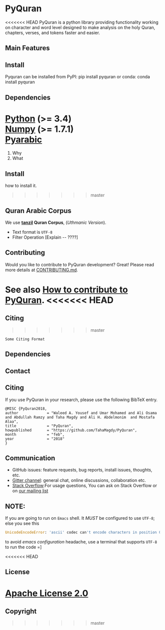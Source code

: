 PyQuran
=======
<<<<<<< HEAD
PyQuran is a python library providing functionality working on character and word level designed to make analysis on the holy Quran, chapters, verses, and tokens faster and easier.


## Main Features

## Install
Pyquran can be installed from PyPI:
    pip install pyquran
or conda:
    conda install pyquran

## Dependencies
[Python](https://www.python.org/) (>= 3.4)  
[Numpy](http://www.numpy.org/) (>= 1.7.1)  
[Pyarabic](https://github.com/linuxscout/pyarabic)
=======
1. Why
2. What

## Install
how to install it.

>>>>>>> master

## Quran Arabic Corpus

We use **[tanzil](http://tanzil.net/docs/download) Quran Corpus**, (*Uthmanic Version*).
* Text format is `UTF-8`
* Filter Operation [Explain -- ????]

## Contributing
Would you like  to contribute to PyQuran development?
Great! Please read more details
at [CONTRIBUTING.md](CONTRIBUTING.md).

See also [How to contribute to PyQuran](fileName.md).
<<<<<<< HEAD
=======


## Citing
>>>>>>> master

    Some Citing Format

## Dependencies

## Contact

## Citing
If you use PyQuran in your research, please use the following BibTeX entry.

    @MISC {PyQuran2018,
    author             = "Waleed A. Yousef and Umar Mohamed and Ali Osama and Abdullah Ramzy and Taha Magdy and Ali H. Abdelmonim  and Mostafa Alaa",
    title              = "PyQuran",
    howpublished       = "https://github.com/TahaMagdy/PyQuran",
    month              = "feb",
    year               = "2018"
    }


## Communication
* GitHub issues: feature requests, bug reports,  install issues, thoughts, etc.  
* [Gitter channel](https://gitter.im/TahaMagdy/PyQuran): general chat, online discussions, collaboration etc.   
* [Stack Overflow](https://stackoverflow.com/questions/tagged/pyquran):For usage questions, You can ask on Stack Overflow or on [our mailing list](https://groups.google.com/forum/?fromgroups#!forum/blabla)

## NOTE:
If you are going to run on `Emacs` shell. It *MUST* be configured to use `UTF-8`;
<br /> else you see this
```python
UnicodeEncodeError: 'ascii' codec can't encode characters in position 0-1: ordinal not in range(128)
```
to avoid *emacs configuration* headache, use a terminal that supports `UTF-8` to run the code =]

<<<<<<< HEAD
## License
[Apache License 2.0](https://github.com/TahaMagdy/PyQuran/blob/master/LICENSE)
=======


## Copyright
>>>>>>> master
